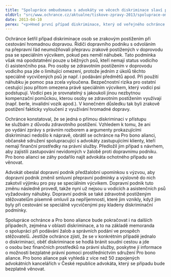 ```yaml
---
title: "Spolupráce ombudsmana s advokáty ve věcech diskriminace slaví první úspěch"
oldUrl: "src/www.ochrance.cz/aktualne/tiskove-zpravy-2013/spoluprace-ombudsmana-s-advokaty-ve-vecech-diskriminace-slavi-prvni-uspech"
date: 2013-04-10
perex: "<p>Hned první případ diskriminace, který od veřejného ochránce práv převzali advokáti zapojení do projektu pro bono centrum skončil ukončením diskriminačního jednání a omluvou oběti diskriminace.</p>"
---
```


<!-- imported from the old website -->

<p>Ochránce šetřil případ diskriminace osob se zrakovým postižením při cestování hromadnou dopravou. Řidiči dopravního podniku s odvoláním na přepravní řád neumožňovali přepravu zrakově postižených v doprovodu psa se speciálním výcvikem, pokud pes neměl náhubek. Tato podmínka však má opodstatnění pouze u běžných psů, kteří nemají status vodicího či asistenčního psa. Pro osoby se zdravotním postižením v doprovodu vodicího psa jde o limitující omezení, protože jedním z úkolů těchto speciálně vycvičených psů je např. i podávání předmětů apod. Při použití náhubku je pomoc psa zcela vyloučena. Bezpečnostní rizika pro ostatní cestující jsou přitom omezena právě speciálním výcvikem, který vodicí psi podstupují. Vodicí pes je srovnatelný s jakoukoli jinou nezbytnou kompenzační pomůckou, kterou osoby se zdravotním postižením využívají (např. berle, invalidní vozík apod.). V konečném důsledku tak byli zrakově postižení fakticky vyloučeni z využívání hromadné dopravy. </p><p>Ochránce konstatoval, že se jedná o přímou diskriminaci v přístupu ke službám z důvodu zdravotního postižení. Vzhledem k tomu, že ani po vydání zprávy s právním rozborem a argumenty prokazujícími diskriminaci nedošlo k nápravě, obrátil se ochránce na Pro bono alianci, občanské sdružení spolupracující s advokáty zastupujícími klienty, kteří nemají finanční prostředky na právní služby. Předložil jim případ s návrhem, aby zajistili zastupování nevidomých v žalobě proti dopravnímu podniku. Pro bono alianci se záhy podařilo najít advokáta ochotného případu se věnovat.</p><p>Advokát obeslal dopravní podnik předžalobní upomínkou s výzvou, aby dopravní podnik změnil smluvní přepravní podmínky a výslovně do nich zakotvil výjimku pro psy se speciálním výcvikem. Dopravní podnik tuto změnu následně provedl, takže nyní už nejsou u vodicích a asistenčních psů vyžadovány náhubky. Dopravní podnik se také zdravotně postiženým stěžovatelům písemně omluvil za nepříjemnosti, které jim vznikly, když jim byly při cestování se speciálně vycvičenými psy kladeny diskriminační podmínky.</p><p>Spolupráce ochránce a Pro bono aliance bude pokračovat i na dalších případech, zejména v oblasti diskriminace, a to na základě memoranda o spolupráci při podávání žalob a správních podání ve prospěch stěžovatelů. Jestliže ochránce zjistí, že se v konkrétním případě jednalo o diskriminaci, oběť diskriminace se hodlá bránit soudní cestou a jde o osobu bez finančních prostředků na právní služby, poskytne jí informace o možnosti bezplatné právní pomoci prostřednictvím sdružení Pro bono aliance. Pro bono aliance pak vyhledá z více než 50 zapojených advokátních kancelářích v České republice advokáta, který se případu bude bezplatně věnovat.</p>
